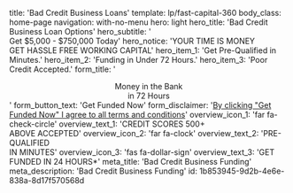 title: 'Bad Credit Business Loans'
template: lp/fast-capital-360
body_class: home-page
navigation: with-no-menu
hero: light
hero_title: 'Bad Credit Business Loan Options'
hero_subtitle: '</br>Get $5,000 - $750,000 Today'
hero_notice: 'YOUR TIME IS MONEY</br>GET HASSLE FREE WORKING CAPITAL'
hero_item_1: 'Get Pre-Qualified in Minutes.'
hero_item_2: 'Funding in Under 72 Hours.'
hero_item_3: 'Poor Credit Accepted.'
form_title: '<center>Money in the Bank</br>in 72 Hours</center>'
form_button_text: 'Get Funded Now'
form_disclaimer: '<a href="/terms-of-use" target="_blank">By clicking "Get Funded Now" I agree to all <span>terms and conditions</span></a>'
overview_icon_1: 'far fa-check-circle'
overview_text_1: 'CREDIT SCORES 500+ </br>ABOVE ACCEPTED'
overview_icon_2: 'far fa-clock'
overview_text_2: 'PRE-QUALIFIED</br>IN MINUTES'
overview_icon_3: 'fas fa-dollar-sign'
overview_text_3: 'GET FUNDED IN 24 HOURS*'
meta_title: 'Bad Credit Business Funding'
meta_description: 'Bad Credit Business Funding'
id: 1b853945-9d2b-4e6e-838a-8d17f570568d
